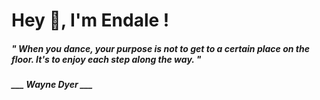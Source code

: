 <h1 title="head"> Hey 👋, I'm Endale !</h1>

**<h5><i>" When you dance, your purpose is not to get to a certain place on the floor. It's to enjoy each step along the way. "</i></h5>**

*<b>___ Wayne Dyer ___</b>*
